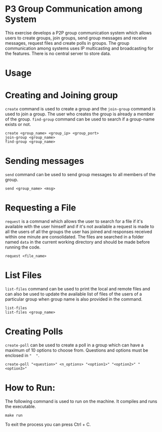 # P3 Group Communication among System

This exercise develops a P2P group communication system which allows users to create groups, join groups, send group messages and receive messages, request files and create polls in groups. The group communication among systems uses IP multicasting and broadcasting for the features. There is no central server to store data.


# Usage

# Creating and Joining group

`create` command is used to create a group and the `join-group` command is used to join a group. The user who creates the group is already a member of the group. `find-group` command can be used to search if a group-name exists or not.

    create <group_name> <group_ip> <group_port>
    join-group <group_name> 
    find-group <group_name> 



# Sending messages

`send` command can be used to send group messages to all members of the group.

    send <group_name> <msg>

# Requesting a File

`request` is a command which allows the user to search for a file if it's available with the user himself and if it's not available a request is made to all the users of all the groups the user has joined and responses received within one minute are consolidated. The files are searched in a folder named `data` in the current working directory and should be made before running the code.

    request <file_name>

# List Files

`list-files` command can be used to print the local and remote files and can also be used to update the available list of files of the users of a particular group when group name is also provided in the command.

    list-files
    list-files <group_name>

# Creating Polls

`create-poll` can be used to create a poll in a group which can have a maximum of 10 options to choose from. Questions and options must be enclosed in `"  "`.

    create-poll "<question>" <n_options> "<option1>" "<option2>" "<option3>"


# How to Run:

The following command is used to run on the machine. It compiles and runs the executable.
    
    make run

To exit the process you can press Ctrl + C. 